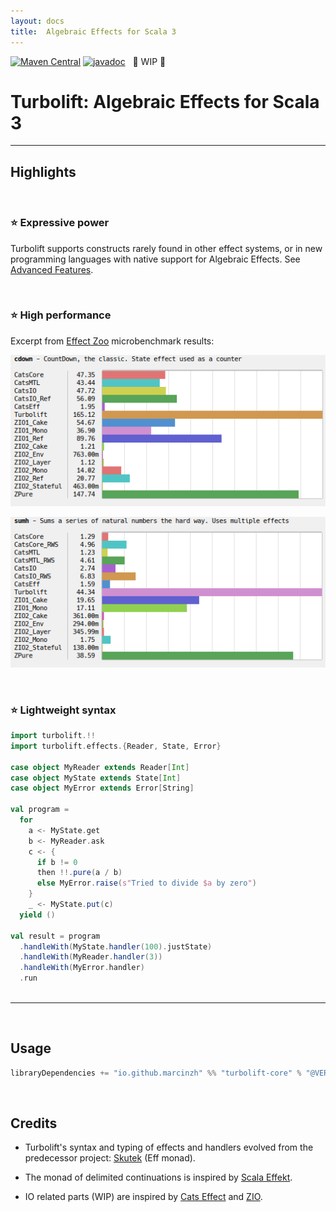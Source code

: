 ```yaml
---
layout: docs
title:  Algebraic Effects for Scala 3
---
```


[![Maven Central](https://maven-badges.herokuapp.com/maven-central/io.github.marcinzh/turbolift-core_3/badge.svg)](https://maven-badges.herokuapp.com/maven-central/io.github.marcinzh/turbolift-core_3)  [![javadoc](https://javadoc.io/badge2/io.github.marcinzh/turbolift-core_3/javadoc.svg)](https://javadoc.io/doc/io.github.marcinzh/turbolift-core_3) &nbsp; 🚧 WIP 🚧

# Turbolift: Algebraic Effects for Scala 3

---

## Highlights

&nbsp;

### ⭐ Expressive power

Turbolift supports constructs rarely found in other effect systems,
or in new programming languages with native support for Algebraic Effects. See [Advanced Features](advanced/index.html).

&nbsp;

### ⭐ High performance

Excerpt from [Effect Zoo](https://github.com/marcinzh/effect-zoo) microbenchmark results:

![image](img/bench-cdown.png)

![image](img/bench-sumh.png)

&nbsp;

### ⭐ Lightweight syntax

```scala mdoc
import turbolift.!!
import turbolift.effects.{Reader, State, Error}

case object MyReader extends Reader[Int]
case object MyState extends State[Int]
case object MyError extends Error[String]

val program =
  for
    a <- MyState.get
    b <- MyReader.ask
    c <- {
      if b != 0
      then !!.pure(a / b)
      else MyError.raise(s"Tried to divide $a by zero")
    }
    _ <- MyState.put(c)
  yield ()

val result = program
  .handleWith(MyState.handler(100).justState)
  .handleWith(MyReader.handler(3))
  .handleWith(MyError.handler)
  .run
 
```

---

&nbsp;

## Usage

```scala
libraryDependencies += "io.github.marcinzh" %% "turbolift-core" % "@VERSION@"
```

&nbsp;

## Credits

- Turbolift's syntax and typing of effects and handlers evolved from the predecessor project: [Skutek](https://github.com/marcinzh/skutek) (Eff monad).

- The monad of delimited continuations is inspired by [Scala Effekt](http://b-studios.de/scala-effekt).

- IO related parts (WIP) are inspired by [Cats Effect](https://github.com/typelevel/cats-effect) and [ZIO](https://github.com/zio/zio).
